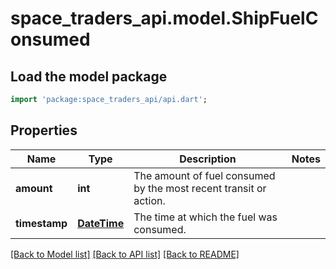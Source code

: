 # space_traders_api.model.ShipFuelConsumed

## Load the model package
```dart
import 'package:space_traders_api/api.dart';
```

## Properties
Name | Type | Description | Notes
------------ | ------------- | ------------- | -------------
**amount** | **int** | The amount of fuel consumed by the most recent transit or action. | 
**timestamp** | [**DateTime**](DateTime.md) | The time at which the fuel was consumed. | 

[[Back to Model list]](../README.md#documentation-for-models) [[Back to API list]](../README.md#documentation-for-api-endpoints) [[Back to README]](../README.md)


